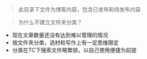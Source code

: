> 此目录下文件为博客内容，包含已发布和待发布内容





> 为什么不建立文件夹分类？

- 现在文章数量还没有达到难以管理的情况
- 按文件夹分类，选材和写作上有一定思维限定
- 分类在TC下搜索文件略繁锁，以自己使用便捷为前提